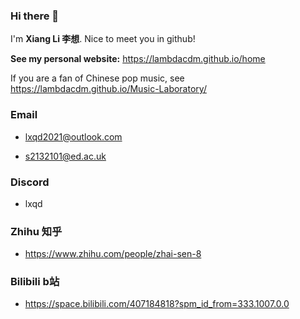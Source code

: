 ### Hi there 👋

I'm **Xiang Li 李想**. Nice to meet you in github!

**See my personal website:** https://lambdacdm.github.io/home

If you are a fan of Chinese pop music, see https://lambdacdm.github.io/Music-Laboratory/

### Email

* lxqd2021@outlook.com

* s2132101@ed.ac.uk

### Discord

* lxqd

### Zhihu 知乎

* https://www.zhihu.com/people/zhai-sen-8

### Bilibili b站

* https://space.bilibili.com/407184818?spm_id_from=333.1007.0.0
